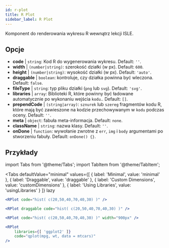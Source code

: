 ```yaml
---
id: r-plot
title: R Plot
sidebar_label: R Plot
---
```


Komponent do renderowania wykresu R wewnątrz lekcji ISLE.

## Opcje

* __code__ | `string`: Kod R do wygenerowania wykresu. Default: `''`.
* __width__ | `(number|string)`: szerokość działki (w px). Default: `600`.
* __height__ | `(number|string)`: wysokość działki (w px). Default: `'auto'`.
* __draggable__ | `boolean`: kontroluje, czy działka powinna być wleczona. Default: `false`.
* __fileType__ | `string`: typ pliku działki (`png` lub `svg`). Default: `'svg'`.
* __libraries__ | `array`: Biblioteki R, które powinny być ładowane automatycznie po wykonaniu wejścia `kodu`.. Default: `[]`.
* __prependCode__ | `(string|array)`: `sznurek` lub `szereg` fragmentów kodu R, które mają być zawieszone na kodzie przechowywanym w `kodu` podczas oceny. Default: `''`.
* __meta__ | `object`: fabuła meta-informacja. Default: `none`.
* __className__ | `string`: nazwa klasy. Default: `''`.
* __onDone__ | `function`: wywołanie zwrotne z `err`, `img` i `body` argumentami po stworzeniu fabuły. Default: `onDone() {}`.


## Przykłady

import Tabs from '@theme/Tabs';
import TabItem from '@theme/TabItem';

<Tabs
    defaultValue="minimal"
    values={[
        { label: 'Minimal', value: 'minimal' },
        { label: 'Draggable', value: 'draggable' },
        { label: 'Custom Dimensions', value: 'customDimensions' },
        { label: 'Using Libraries', value: 'usingLibraries' }
    ]}
    lazy
>

<TabItem value="minimal" >

```jsx live
<RPlot code="hist( c(20,50,40,70,40,30) )" />
```

</TabItem>

<TabItem value="draggable" >

```jsx live
<RPlot draggable code="hist( c(20,50,40,70,40,30) )" />
```

</TabItem>

<TabItem value="customDimensions" >

```jsx live
<RPlot code="hist( c(20,50,40,70,40,30) )" width="900px" />
```

</TabItem>

<TabItem value="usingLibraries" >

```jsx live
<RPlot 
    libraries={[ 'ggplot2' ]}
    code="qplot(mpg, wt, data = mtcars)" 
/>
```

</TabItem>

</Tabs>
